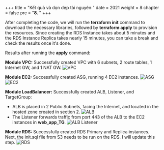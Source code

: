 +++
title = "Kết quả và dọn dẹp tài nguyên  "
date = 2021
weight = 8
chapter = false
pre = "<b>8. </b>"
+++

After completing the code, we will run the **terraform init** command to download the necessary libraries, followed by **terraform apply** to provision the resources. Since creating the RDS Instance takes about 5 minutes and the RDS Instance Replica takes nearly 15 minutes, you can take a break and check the results once it's done.

Results after running the **apply** command:

**Module VPC:** Successfully created VPC with 6 subnets, 2 route tables, 1 Internet GW, and 1 NAT GW.
![VPC](/images/6.clean/result-vpc.png)

**Module EC2:** Successfully created ASG, running 4 EC2 instances.
![ASG](/images/6.clean/result-asg.png)
![EC2](/images/6.clean/result-ec2.png)

**Module LoadBalancer:** Successfully created ALB, Listener, and TargetGroup:
- ALB is placed in 2 Public Subnets, facing the Internet, and located in the hosted zone created in section 2.
![ALB](/images/6.clean/result-alb.png)
- The Listener forwards traffic from port 443 of the ALB to the EC2 instances in **web_app_TG**.
![ALB Listener](/images/6.clean/result-alb-lis.png)

**Module RDS:** Successfully created RDS Primary and Replica instances. Next, the init.sql file from S3 needs to be run on the RDS. I will update this step.
![RDS](/images/6.clean/result-rds.png)
